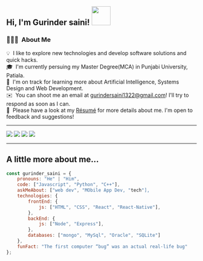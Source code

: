 <h2> Hi, I'm Gurinder saini! <img src="https://media.giphy.com/media/mGcNjsfWAjY5AEZNw6/giphy.gif" width="50"></h2>

### 👨🏻‍💻 &nbsp;About Me

💡 &nbsp;I like to explore new technologies and develop software solutions and quick hacks.\
🎓 &nbsp;I'm currently persuing my Master Degree(MCA) in Punjabi University, Patiala.\
🌱 &nbsp;I'm on track for learning more about Artificial Intelligence, Systems Design and Web Development.\
✉️ &nbsp;You can shoot me an email at gurindersaini1322@gmail.com! I'll try to respond as soon as I can.\
📄 &nbsp;Please have a look at my [Résumé](#) for more details about me. I'm open to feedback and suggestions!
<hr>

<div> 
  <a href="https://instagram.com" target="_blank"><img src="https://img.shields.io/badge/-Instagram-%23E4405F?style=for-the-badge&logo=instagram&logoColor=white" target="_blank"></a>
 <a href="#" target="_blank"><img src="https://img.shields.io/badge/Discord-7289DA?style=for-the-badge&logo=discord&logoColor=white" target="_blank"></a> 
  <a href = "mailto:gurindersaini1322@gmail.com"><img src="https://img.shields.io/badge/-Gmail-%23333?style=for-the-badge&logo=gmail&logoColor=white" target="_blank"></a>
  <a href="https://www.linkedin.com/in/gurindersaini/" target="_blank"><img src="https://img.shields.io/badge/-LinkedIn-%230077B5?style=for-the-badge&logo=linkedin&logoColor=white" target="_blank"></a> 
</div>
<hr>
 <h2>A little more about me...</h2>
 
```javascript
const gurinder_saini = {
    pronouns: "He" | "Him",
    code: ["Javascript", "Python", "C++"],
    askMeAbout: ["web dev", "MObile App Dev, "tech"],
    technologies: {
        frontEnd: {
            js: ["HTML", "CSS", "React", "React-Native"],
        },
        backEnd: {
            js: ["Node", "Express"],
        },
        databases: ["mongo", "MySql", "Oracle", "SQLite"]
    },
    funFact: "The first computer “bug” was an actual real-life bug"
};
```

